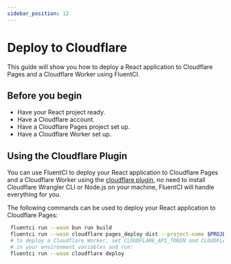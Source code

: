 ```yaml
---
sidebar_position: 12
---
```


# Deploy to Cloudflare

This guide will show you how to deploy a React application to Cloudflare Pages and a Cloudflare Worker using FluentCI.

## Before you begin

- Have your React project ready.
- Have a Cloudflare account.
- Have a Cloudflare Pages project set up.
- Have a Cloudflare Worker set up.

## Using the Cloudflare Plugin

You can use FluentCI to deploy your React application to Cloudflare Pages and a Cloudflare Worker using the [cloudflare plugin](https://github.com/fluent-ci-templates/cloudflare-pipeline), no need to install Cloudflare Wrangler CLI or Node.js on your machine, FluentCI will handle everything for you.

The following commands can be used to deploy your React application to Cloudflare Pages:

```bash
 fluentci run --wasm bun run build
 fluentci run --wasm cloudflare pages_deploy dist --project-name $PROJECT_NAME
 # to deploy a Cloudflare Worker, set CLOUDFLARE_API_TOKEN and CLOUDFLARE_ACCOUNT_ID
 # in your environment variables and run:
 fluentci run --wasm cloudflare deploy
```
